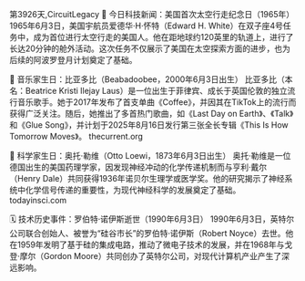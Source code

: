 第3926天,CircuitLegacy 🎉 今日科技新闻：美国首次太空行走纪念日（1965年）
1965年6月3日，美国宇航员爱德华·H·怀特（Edward H. White）在双子座4号任务中，成为首位进行太空行走的美国人。他在距地球约120英里的轨道上，进行了长达20分钟的舱外活动。这次任务不仅展示了美国在太空探索方面的进步，也为后续的阿波罗登月计划奠定了基础。

🎂 音乐家生日：比亚多比（Beabadoobee，2000年6月3日出生）
比亚多比（本名：Beatrice Kristi Ilejay Laus）是一位出生于菲律宾、成长于英国伦敦的独立流行音乐歌手。她于2017年发布了首支单曲《Coffee》，并因其在TikTok上的流行而获得广泛关注。随后，她推出了多首热门歌曲，如《Last Day on Earth》、《Talk》和《Glue Song》，并计划于2025年8月16日发行第三张全长专辑《This Is How Tomorrow Moves》。
thecurrent.org

🧠 科学家生日：奥托·勒维（Otto Loewi，1873年6月3日出生）
奥托·勒维是一位德国出生的美国药理学家，因发现神经冲动的化学传递机制而与亨利·戴尔（Henry Dale）共同获得1936年诺贝尔生理学或医学奖。他的研究揭示了神经系统中化学信号传递的重要性，为现代神经科学的发展奠定了基础。
todayinsci.com

🗓️ 技术历史事件：罗伯特·诺伊斯逝世（1990年6月3日）
1990年6月3日，英特尔公司联合创始人、被誉为“硅谷市长”的罗伯特·诺伊斯（Robert Noyce）去世。他在1959年发明了基于硅的集成电路，推动了微电子技术的发展，并在1968年与戈登·摩尔（Gordon Moore）共同创办了英特尔公司，对现代计算机产业产生了深远影响。

